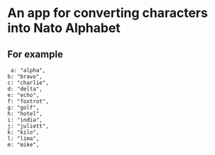 # An app for converting characters into Nato Alphabet

## For example  

     a: "alpha",
    b: "bravo",
    c: "charlie",
    d: "delta",
    e: "echo",
    f: "foxtrot",
    g: "golf",
    h: "hotel",
    i: "india",
    j: "juliett",
    k: "kilo",
    l: "lima",
    m: "mike",
